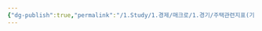 ```yaml
---
{"dg-publish":true,"permalink":"/1.Study/1.경제/매크로/1.경기/주택관련지표(기존주택판매,주택착공승인)/건설지출/","created":"2024-12-03T09:44:25.417+09:00","updated":"2025-06-03T20:07:19.711+09:00"}
---
```


